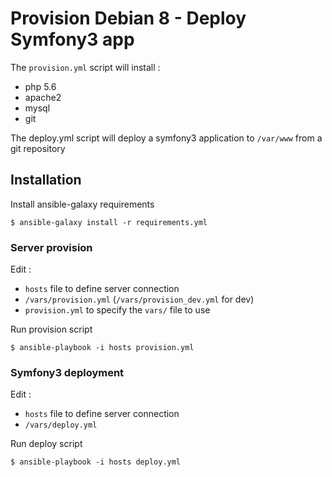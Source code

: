 # Provision Debian 8 - Deploy Symfony3 app


The `provision.yml` script will install :
  - php 5.6
  - apache2
  - mysql
  - git
  
  
The deploy.yml script will deploy a symfony3 application to `/var/www` from a git repository


## Installation


Install ansible-galaxy requirements
```
$ ansible-galaxy install -r requirements.yml
```


### Server provision

Edit :
  - `hosts` file to define server connection
  - `/vars/provision.yml` (`/vars/provision_dev.yml` for dev)
  - `provision.yml` to specify the `vars/` file to use

Run provision script
```
$ ansible-playbook -i hosts provision.yml
```


### Symfony3 deployment

Edit :
  - `hosts` file to define server connection
  - `/vars/deploy.yml`

Run deploy script
```
$ ansible-playbook -i hosts deploy.yml
```
